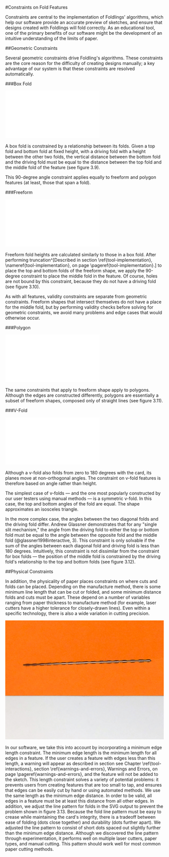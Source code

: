 #Constraints on Fold Features

Constraints are central to the implementation of Foldlings' algorithms, which help our software provide an accurate preview of sketches, and ensure that designs created with Foldlings will fold correctly.  As an educational tool, one of the primary benefits of our software might be the development of an intuitive understanding of the limits of paper.

##Geometric Constraints

Several geometric constraints drive Foldling's algorithms.  These constraints are the core reason for the difficulty of creating designs manually; a key advantage of our system is that these constraints are resolved automatically.  

###Box Fold

![Geometric constraints for box fold features](figures/45_Tech_Constraints/boxfoldConstraints.pdf)

A box fold is constrained by a relationship between its folds.  Given a top fold and bottom fold at fixed height, with a driving fold with a height between the other two folds, the vertical distance between the bottom fold and the driving fold must be equal to the distance between the top fold and the middle fold of the feature (see figure 3.9).

This 90-degree angle constraint applies equally to freeform and polygon features (at least, those that span a fold).

###Freeform

![Geometric constraints for freeform features](figures/45_Tech_Constraints/freeformConstraints.pdf)

Freeform fold heights are calculated similarly to those in a box fold.  After performing truncation^[Described in section \ref{tool-implementation}, \nameref{tool-implementation}, on page \pageref{tool-implementation}.] to place the top and bottom folds of the freeform shape, we apply the 90-degree constraint to place the middle fold in the feature.  Of course, holes are not bound by this constraint, because they do not have a driving fold (see figure 3.10).

As with all features, validity constraints are separate from geometric constraints.  Freeform shapes that intersect themselves do not have a place for the middle fold, but by performing validity checks before solving for geometric constraints, we avoid many problems and edge cases that would otherwise occur.


###Polygon

![Geometric constraints for polygon features](figures/45_Tech_Constraints/polygonConstraints.pdf)

The same constraints that apply to freeform shape apply to polygons.   Although the edges are constructed differently, polygons are essentially a subset of freeform shapes, composed only of straight lines (see figure 3.11).

###V-Fold

![Geometric constraints for freeform features](figures/45_Tech_Constraints/vfoldConstraints.pdf)

Although a v-fold also folds from zero to 180 degrees with the card, its planes move at non-orthogonal angles.  The constraint on v-fold features is therefore based on angle rather than height.

The simplest case of v-folds — and the one most popularly constructed by our user testers using manual methods — is a symmetric v-fold.  In this case, the top and bottom angles of the fold are equal.  The shape approximates an isosceles triangle.

In the more complex case, the angles between the two diagonal folds and the driving fold differ.  Andrew Glassner demonstrates that for any "single slit mechanism," the angle from the driving fold to either the top or bottom fold must be equal to the angle between the opposite fold and the middle fold (@glassner1998interactive, 3).  This constraint is only solvable if the sum of the angles between each diagonal fold and driving fold is less than 180 degrees.  Intuitively, this constraint is not dissimilar from the constraint for box folds — the position of the middle fold is constrained by the driving fold's relationship to the top and bottom folds (see figure 3.12).   

##Physical Constraints

In addition, the physicality of paper places constraints on where cuts and folds can be placed.  Depending on the manufacture method, there is some minimum line length that can be cut or folded, and some minimum distance folds and cuts must be apart.  These depend on a number of variables ranging from paper thickness to manufacture method (for example, laser cutters have a higher tolerance for closely-drawn lines).  Even within a specific technology, there is also a wide variation in cutting precision.

![A malformed laser-cut fold.  This is supposed to be a dotted line, but because the dots were too close together, they have merged to become a single cut.](figures/45_Tech_Constraints/tooclosecuts.jpg)

In our software, we take this into account by incorporating a minimum edge length constraint.  The minimum edge length is the minimum length for all edges in a feature.  If the user creates a feature with edges less than this length, a warning will appear as described in section see Chapter \ref{tool-interactions}, section \ref{warnings-and-errors}, Warnings and Errors, on page \pageref{warnings-and-errors}, and the feature will not be added to the sketch.  This length constraint solves a variety of potential problems: it prevents users from creating features that are too small to tap, and ensures that edges can be easily cut by hand or using automated methods.  We use the same length as the minimum edge distance.  In order to be valid, all edges in a feature must be at least this distance from all other edges.  In addition, we adjust the line pattern for folds in the SVG output to prevent the problem shown in figure 3.13.  Because the fold line pattern must be easy to crease while maintaining the card's integrity, there is a tradeoff between ease of folding (dots close together) and durability (dots further apart).  We adjusted the line pattern to consist of short dots spaced out slightly further than the minimum edge distance.  Although we discovered the line pattern through experimentation, it performs well on multiple laser cutters, paper types, and manual cutting.  This pattern should work well for most common paper cutting methods.